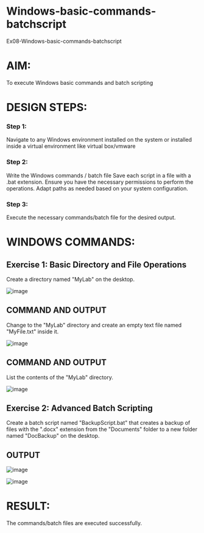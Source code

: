 # Windows-basic-commands-batchscript
Ex08-Windows-basic-commands-batchscript

# AIM:
To execute Windows basic commands and batch scripting

# DESIGN STEPS:

### Step 1:

Navigate to any Windows environment installed on the system or installed inside a virtual environment like virtual box/vmware 

### Step 2:

Write the Windows commands / batch file
Save each script in a file with a .bat extension.
Ensure you have the necessary permissions to perform the operations.
Adapt paths as needed based on your system configuration.
### Step 3:

Execute the necessary commands/batch file for the desired output. 




# WINDOWS COMMANDS:
## Exercise 1: Basic Directory and File Operations
Create a directory named "MyLab" on the desktop.

![image](https://github.com/user-attachments/assets/8a8fc7d6-caa0-40cd-996b-884a15bd7f6a)

## COMMAND AND OUTPUT

Change to the "MyLab" directory and create an empty text file named "MyFile.txt" inside it.


![image](https://github.com/user-attachments/assets/4e481ae8-7b5d-426f-9fb2-6ebf585ae70e)


## COMMAND AND OUTPUT

List the contents of the "MyLab" directory.

![image](https://github.com/user-attachments/assets/70c78492-9510-4205-8dc5-2aaa6beee0be)


## Exercise 2: Advanced Batch Scripting
Create a batch script named "BackupScript.bat" that creates a backup of files with the ".docx" extension from the "Documents" folder to a new folder named "DocBackup" on the desktop.

## OUTPUT

![image](https://github.com/user-attachments/assets/78e1f76b-3e07-482d-b50b-85dc4f5aafad)

![image](https://github.com/user-attachments/assets/5ff3e27c-15b2-42c2-a811-6bf703f2f979)

# RESULT:
The commands/batch files are executed successfully.

